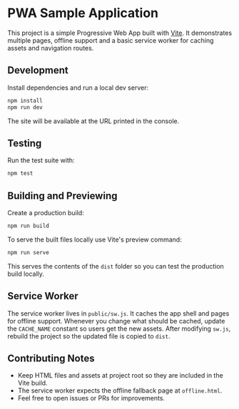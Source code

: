 # PWA Sample Application

This project is a simple Progressive Web App built with [Vite](https://vitejs.dev/). It demonstrates multiple pages, offline support and a basic service worker for caching assets and navigation routes.

## Development

Install dependencies and run a local dev server:

```bash
npm install
npm run dev
```

The site will be available at the URL printed in the console.

## Testing

Run the test suite with:

```bash
npm test
```

## Building and Previewing

Create a production build:

```bash
npm run build
```

To serve the built files locally use Vite's preview command:

```bash
npm run serve
```

This serves the contents of the `dist` folder so you can test the production build locally.

## Service Worker

The service worker lives in `public/sw.js`. It caches the app shell and pages for offline support. Whenever you change what should be cached, update the `CACHE_NAME` constant so users get the new assets. After modifying `sw.js`, rebuild the project so the updated file is copied to `dist`.

## Contributing Notes

- Keep HTML files and assets at project root so they are included in the Vite build.
- The service worker expects the offline fallback page at `offline.html`.
- Feel free to open issues or PRs for improvements.

